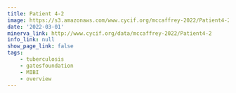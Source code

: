 ```yaml
---
title: Patient 4-2
image: https://s3.amazonaws.com/www.cycif.org/mccaffrey-2022/Patient4-2/thumbnail--default.jpg
date: '2022-03-01'
minerva_link: http://www.cycif.org/data/mccaffrey-2022/Patient4-2
info_link: null
show_page_link: false
tags:
    - tuberculosis
    - gatesfoundation
    - MIBI
    - overview
---
```

